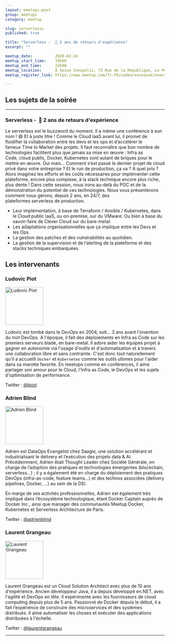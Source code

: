 ```yaml
---
layout: meetups-post
group: meetups
category: meetup

slug: serverlesss
published: true

title: "Serverless -  🚀 2 ans de retours d'expérience"
excerpt: ""

meetup_date:          2020-02-24
meetup_start_time:    19h00
meetup_end_time:      22h00
meetup_location:      À Seine Innopolis, 72 Rue de la République, Le Petit Quevilly
meetup_register_link: https://www.meetup.com/fr-FR/codeursenseine/events/268555503/

---
```


## Les sujets de la soirée

---

### Serverless -  🚀 2 ans de retours d'expérience

Le serverless est le buzzword du moment. Il a même une conférence à son nom ! :smile:
Et à juste titre !
Comme le Cloud IaaS avant lui, il promet de fluidifier la collaboration entre les devs et les ops et d’accélérer le fameux Time to Market des projets.
Il faut reconnaître que bon nombre de technologies facilitent plus que jamais sa mise en œuvre : Infra as Code, cloud public, Docker, Kubernetes sont autant de briques pour le mettre en œuvre.
Oui mais… Comment s’est passé le dernier projet de cloud privé dans votre entreprise ? Et le run de production, ça va ? A quel prix ? Alors imaginez les efforts et les coûts nécessaires pour implémenter cette plateforme, encore plus complexe, à la stack technique encore plus riche, plus dente !
Dans cette session, nous irons au-delà du POC et de la démonstration du potentiel de ces technologies.
Nous vous présenterons comment nous gérons, depuis 2 ans, en 24/7, des plateformes serverless de production.
- Leur implémentation, à base de Terraform / Ansible / Kubernetes, dans le Cloud public IaaS, ou on-premise, sur du VMware. Ou bien à base du savoir-faire de Clever Cloud sur du bare-metal.
- Les adaptations organisationnelles que ça implique entre les Devs et les Ops.
- La gestion des patches et des vulnérabilités au quotidien.
- La gestion de la supervision et de l’alerting de la plateforme et des stacks techniques embarquées.

## Les intervenants

### Ludovic Piot

<img src="https://pbs.twimg.com/profile_images/973490992853716992/lnvZBJHU_400x400.jpg" alt="Ludovic Piot" width="120" class="alignleft" />

Ludovic est tombé dans le _DevOps_ en 2004, soit… 3 ans avant l'invention du mot DevOps.  A l'époque, il fait des déploiements en Infra as Code sur les premiers serveurs blade, en bare-metal.
Il adore aider les équipes projet à gagner en autonomie via l'usage  d'outils et d'automatisation et à travers une collaboration libre et sans contrainte. C'est donc tout naturellement qu'il a accueilli `Docker` et `Kubernetes` comme les outils ultimes pour l'aider dans sa marotte favorite. En meetups comme en conférences, il aime partager son amour pour le Cloud, l'Infra as Code, le DevOps et les sujets d'optimisation de performance.

Twitter : [@lpiot](https://twitter.com/lpiot)

### Adrien Blind

<img src="https://pbs.twimg.com/profile_images/618386388002701312/U8C1qDpi_400x400.jpg" alt="Adrien Blind" width="120" class="alignleft" />

Adrien est DataOps Evangelist chez Saagie, une solution accélérant et 
industrialisant le delivery et l’exécution des projets data & AI. 
Précédemment, Adrien était Thought Leader chez Société Générale, en 
charge de l’adoption des pratiques et technologies émergentes 
(blockchain, serverless…) ; il y a également été en charge du 
déploiement des pratiques DevOps (infra-as-code, feature teams…) et des 
technos associées (delivery pipelines, Docker, …) au sein de la DSI.

En marge de ses activités professionnelles, Adrien est également très 
impliqué dans l’écosystème technologique, étant Docker Captain auprès de
 Docker Inc., ainsi que manager des communautés Meetup Docker, 
Kubernetes et Serverless Architecture de Paris.

Twitter : [@adrienblind](https://twitter.com/adrienblind)

### Laurent Grangeau

<img src="https://pbs.twimg.com/profile_images/1007639151812988929/ln3iUxxF_400x400.jpg" alt="Laurent Grangeau" width="120" class="alignleft" />

Laurent Grangeau est un Cloud Solution Architect avec plus de 10 ans d'expérience. Ancien développeur Java, il a depuis développé en.NET, avec l'agilité et DevOps en tête. Il expérimente avec les fournisseurs de cloud computing depuis plus de 5 ans. Passionné de Docker depuis le début, il a fait l’expérience de construire des microservices et des systèmes distribués. Il aime automatiser les choses et exécuter des applications distribuées à l'échelle.

Twitter : [@laurentgrangeau](https://twitter.com/laurentgrangeau)

---
